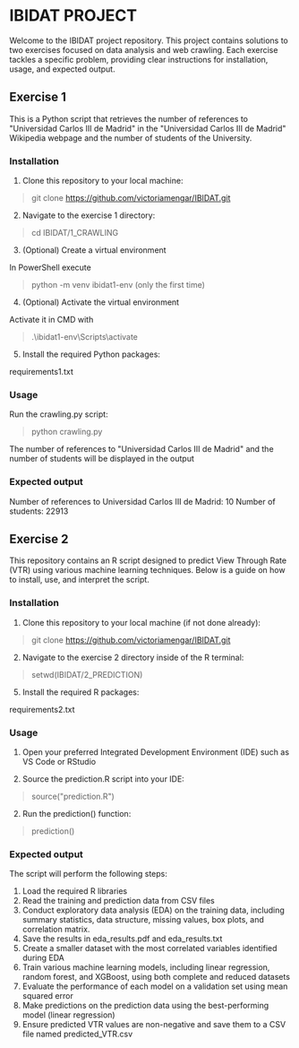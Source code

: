 # IBIDAT PROJECT

Welcome to the IBIDAT project repository. This project contains solutions to two exercises focused on data analysis and web crawling. Each exercise tackles a specific problem, providing clear instructions for installation, usage, and expected output.

## Exercise 1

This is a Python script that retrieves the number of references to "Universidad Carlos III de Madrid" in the "Universidad Carlos III de Madrid" Wikipedia webpage and the number of students of the University.

### Installation

1. Clone this repository to your local machine:

  >git clone https://github.com/victoriamengar/IBIDAT.git

2. Navigate to the exercise 1 directory:

  >cd IBIDAT/1_CRAWLING

3. (Optional) Create a virtual environment

  In PowerShell execute 
  >python -m venv ibidat1-env (only the first time)

4. (Optional) Activate the virtual environment

  Activate it in CMD with 
  >.\ibidat1-env\Scripts\activate

5. Install the required Python packages:

  requirements1.txt

### Usage
Run the crawling.py script:

  >python crawling.py

The number of references to "Universidad Carlos III de Madrid" and the number of students
will be displayed in the output

### Expected output

Number of references to Universidad Carlos III de Madrid: 10
Number of students: 22913

## Exercise 2

This repository contains an R script designed to predict View Through Rate (VTR) using various machine learning techniques. Below is a guide on how to install, use, and interpret the script.

### Installation

1. Clone this repository to your local machine (if not done already):

  >git clone https://github.com/victoriamengar/IBIDAT.git

2. Navigate to the exercise 2 directory inside of the R terminal:

  >setwd(IBIDAT/2_PREDICTION)

5. Install the required R packages:

  requirements2.txt

### Usage
1. Open your preferred Integrated Development Environment (IDE) such as VS Code or RStudio

2. Source the prediction.R script into your IDE:

  >source("prediction.R")

2. Run the prediction() function:

  >prediction()

### Expected output

The script will perform the following steps:

1. Load the required R libraries
2. Read the training and prediction data from CSV files
3. Conduct exploratory data analysis (EDA) on the training data, including summary statistics, data structure, missing values, box plots, and correlation matrix. 
4. Save the results in eda_results.pdf and eda_results.txt
5. Create a smaller dataset with the most correlated variables identified during EDA
6. Train various machine learning models, including linear regression, random forest, and XGBoost, using both complete and reduced datasets
7. Evaluate the performance of each model on a validation set using mean squared error
8. Make predictions on the prediction data using the best-performing model (linear regression)
9. Ensure predicted VTR values are non-negative and save them to a CSV file named predicted_VTR.csv
